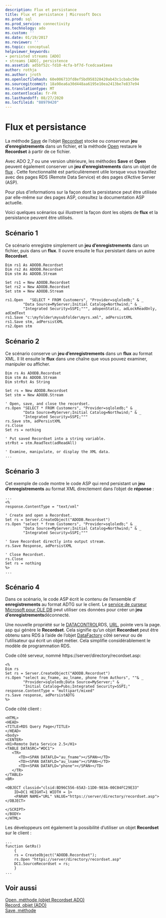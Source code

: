 ```yaml
---
description: Flux et persistance
title: Flux et persistance | Microsoft Docs
ms.prod: sql
ms.prod_service: connectivity
ms.technology: ado
ms.custom: ''
ms.date: 01/19/2017
ms.reviewer: ''
ms.topic: conceptual
helpviewer_keywords:
- persisted streams [ADO]
- streams [ADO], persistence
ms.assetid: ad5bf52c-fd10-4cfa-bf7d-fcedcaa41eea
author: rothja
ms.author: jroth
ms.openlocfilehash: 60e006733fd8ef5bd958328420ab43c1cbabc50e
ms.sourcegitcommit: 18a98ea6a30d448aa6195e10ea2413be7e837e94
ms.translationtype: MT
ms.contentlocale: fr-FR
ms.lasthandoff: 08/27/2020
ms.locfileid: "88979420"
---
```

# <a name="streams-and-persistence"></a>Flux et persistance
La méthode [Save](../../../ado/reference/ado-api/save-method.md) de l’objet [Recordset](../../../ado/reference/ado-api/recordset-object-ado.md) stocke ou *conserve*un **jeu d’enregistrements** dans un fichier, et la méthode [Open](../../../ado/reference/ado-api/open-method-ado-recordset.md) restaure le **Recordset** à partir de ce fichier.  
  
 Avec ADO 2,7 ou une version ultérieure, les méthodes **Save** et **Open** peuvent également conserver un **jeu d’enregistrements** dans un objet de [flux](../../../ado/reference/ado-api/stream-object-ado.md) . Cette fonctionnalité est particulièrement utile lorsque vous travaillez avec des pages RDS (Remote Data Service) et des pages d’Active Server (ASP).  
  
 Pour plus d’informations sur la façon dont la persistance peut être utilisée par elle-même sur des pages ASP, consultez la documentation ASP actuelle.  
  
 Voici quelques scénarios qui illustrent la façon dont les objets de **flux** et la persistance peuvent être utilisés.  
  
## <a name="scenario-1"></a>Scénario 1  
 Ce scénario enregistre simplement un **jeu d’enregistrements** dans un fichier, puis dans un **flux**. Il ouvre ensuite le flux persistant dans un autre **Recordset**.  
  
```  
Dim rs1 As ADODB.Recordset  
Dim rs2 As ADODB.Recordset  
Dim stm As ADODB.Stream  
  
Set rs1 = New ADODB.Recordset  
Set rs2 = New ADODB.Recordset  
Set stm = New ADODB.Stream  
  
rs1.Open   "SELECT * FROM Customers", "Provider=sqloledb;" & _  
        "Data Source=MyServer;Initial Catalog=Northwind;" & _  
        "Integrated Security=SSPI;""", adopenStatic, adLockReadOnly, adCmdText  
rs1.Save "c:\myfolder\mysubfolder\myrs.xml", adPersistXML  
rs1.Save stm, adPersistXML  
rs2.Open stm  
```  
  
## <a name="scenario-2"></a>Scénario 2  
 Ce scénario conserve un **jeu d’enregistrements** dans un **flux** au format XML. Il lit ensuite le **flux** dans une chaîne que vous pouvez examiner, manipuler ou afficher.  
  
```  
Dim rs As ADODB.Recordset  
Dim stm As ADODB.Stream  
Dim strRst As String  
  
Set rs = New ADODB.Recordset  
Set stm = New ADODB.Stream  
  
' Open, save, and close the recordset.   
rs.Open "SELECT * FROM Customers", "Provider=sqloledb;" & _  
        "Data Source=MyServer;Initial Catalog=Northwind;" & _  
        "Integrated Security=SSPI;"""  
rs.Save stm, adPersistXML  
rs.Close  
Set rs = nothing  
  
' Put saved Recordset into a string variable.  
strRst = stm.ReadText(adReadAll)  
  
' Examine, manipulate, or display the XML data.  
...  
```  
  
## <a name="scenario-3"></a>Scénario 3  
 Cet exemple de code montre le code ASP qui rend persistant un **jeu d’enregistrements** au format XML directement dans l’objet de **réponse** :  
  
```  
...  
<%  
response.ContentType = "text/xml"  
  
' Create and open a Recordset.  
Set rs = Server.CreateObject("ADODB.Recordset")  
rs.Open "select * from Customers", "Provider=sqloledb;" & _  
        "Data Source=MyServer;Initial Catalog=Northwind;" & _  
        "Integrated Security=SSPI;"""  
  
' Save Recordset directly into output stream.  
rs.Save Response, adPersistXML   
  
' Close Recordset.  
rs.Close  
Set rs = nothing  
%>  
...  
```  
  
## <a name="scenario-4"></a>Scénario 4  
 Dans ce scénario, le code ASP écrit le contenu de l’ensemble d' **enregistrements** au format ADTG sur le client. Le [service de curseur Microsoft pour OLE DB](../../../ado/guide/appendixes/microsoft-cursor-service-for-ole-db-ado-service-component.md) peut utiliser ces données pour créer un **jeu d’enregistrements**déconnecté.  
  
 Une nouvelle propriété sur le [DATACONTROL](../../../ado/reference/rds-api/datacontrol-object-rds.md)RDS, [URL](../../../ado/reference/rds-api/url-property-rds.md), pointe vers la page. asp qui génère le **Recordset**. Cela signifie qu’un objet **Recordset** peut être obtenu sans RDS à l’aide de l’objet [DataFactory](../../../ado/reference/rds-api/datafactory-object-rdsserver.md) côté serveur ou de l’utilisateur qui écrit un objet métier. Cela simplifie considérablement le modèle de programmation RDS.  
  
 Code côté serveur, nommé https://server/directory/recordset.asp:  
  
```  
<%  
Dim rs   
Set rs = Server.CreateObject("ADODB.Recordset")  
rs.Open "select au_fname, au_lname, phone from Authors", ""& _  
        "Provider=sqloledb;Data Source=MyServer;" & _  
        "Initial Catalog=Pubs;Integrated Security=SSPI;"  
response.ContentType = "multipart/mixed"  
rs.Save response, adPersistADTG  
%>  
```  
  
 Code côté client :  
  
```  
<HTML>  
<HEAD>  
<TITLE>RDS Query Page</TITLE>  
</HEAD>  
<body>  
<CENTER>  
<H1>Remote Data Service 2.5</H1>  
<TABLE DATASRC="#DC1">  
   <TR>   
      <TD><SPAN DATAFLD="au_fname"></SPAN></TD>  
      <TD><SPAN DATAFLD="au_lname"></SPAN></TD>  
      <TD><SPAN DATAFLD="phone"></SPAN></TD>  
   </TR>  
</TABLE>  
<BR>  
  
<OBJECT classid="clsid:BD96C556-65A3-11D0-983A-00C04FC29E33"  
    ID=DC1 HEIGHT=1 WIDTH = 1>  
    <PARAM NAME="URL" VALUE="https://server/directory/recordset.asp">  
</OBJECT>  
  
</SCRIPT>  
</BODY>  
</HTML>  
```  
  
 Les développeurs ont également la possibilité d’utiliser un objet **Recordset** sur le client :  
  
```  
...  
function GetRs()   
    {  
    rs = CreateObject("ADODB.Recordset");  
    rs.Open "https://server/directory/recordset.asp"  
    DC1.SourceRecordset = rs;  
    }  
...  
```  
  
## <a name="see-also"></a>Voir aussi  
 [Open, méthode (objet Recordset ADO)](../../../ado/reference/ado-api/open-method-ado-recordset.md)   
 [Record, objet (ADO)](../../../ado/reference/ado-api/record-object-ado.md)   
 [Save, méthode](../../../ado/reference/ado-api/save-method.md)
